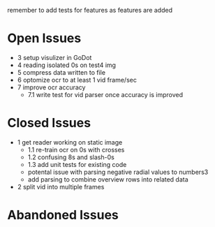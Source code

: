 remember to add tests for features as features are added

# Open Issues
- 3 setup visulizer in GoDot
- 4 reading isolated 0s on test4 img
- 5 compress data written to file
- 6 optomize ocr to at least 1 vid frame/sec
- 7 improve ocr accuracy
    - 7.1 write test for vid parser once accuracy is improved

# Closed Issues
- 1 get reader working on static image
    - 1.1 re-train ocr on 0s with crosses
    - 1.2 confusing 8s and slash-0s
    - 1.3 add unit tests for existing code
    - potental issue with parsing negative radial values to numbers3
    - add parsing to combine overview rows into related data
- 2 split vid into multiple frames

# Abandoned Issues